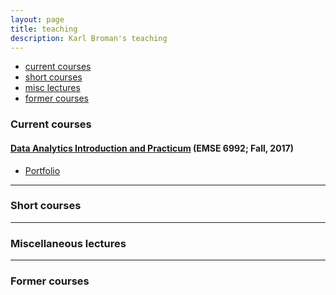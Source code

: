 ```yaml
---
layout: page
title: teaching
description: Karl Broman's teaching
---
```


<div class="navbar">
    <div class="navbar-inner">
        <ul class="nav">
            <li><a href="#current">current courses</a></li>
            <li><a href="#shortcourses">short courses</a></li>
            <li><a href="#misc">misc lectures</a></li>
            <li><a href="#old">former courses</a></li>
        </ul>
    </div>
</div>


### <a name="current"></a>Current courses

#### [Data Analytics Introduction and Practicum](http://bsharvey.github.io) (EMSE 6992; Fall, 2017)

- [Portfolio](https://bsharvey.github.io/pages/teaching.html)

---

### <a name="shortcourses"></a>Short courses

---

### <a name="misc"></a>Miscellaneous lectures


---

### <a name="old"></a>Former courses

